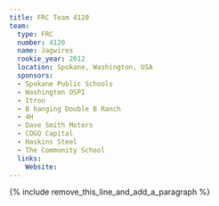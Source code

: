 ```yaml
---
title: FRC Team 4120
team:
  type: FRC
  number: 4120
  name: Jagwires
  rookie_year: 2012
  location: Spokane, Washington, USA
  sponsors:
  - Spokane Public Schools
  - Washington OSPI
  - Itron
  - B hanging Double B Ranch
  - 4H
  - Dave Smith Motors
  - COGO Capital
  - Haskins Steel
  - The Community School
  links:
    Website:
---
```


{% include remove_this_line_and_add_a_paragraph %}